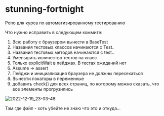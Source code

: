 # stunning-fortnight
Репо для курса по автоматизированному тестированию

Что нужно исправить в следующем коммите:
1. Всю работу с браузером вынести в BaseTest
2. Названия тестовых классов начинаются с Test..
3. Названия тестовых методов начинаются с test..
4. Уменьшить количество тестов на класс
5. Только explicitWait в пейджах. В тестах ожиданий нет
6. Assume -> assert
7. Пейджи и инициализация браузера не должны пересекаться
8. Вынести локаторы в переменные
9. добавить check() для всех страниц, по которому можно сказать, что все элементы прогрузились


![2022-12-19_23-03-48](https://user-images.githubusercontent.com/55749490/208510549-ab114239-5450-47a6-a696-ecc9cad107bb.png)

Там где фэйл - хоть убейте не знаю что это и откуда...
